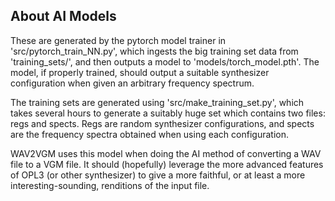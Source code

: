 ## About AI Models

These are generated by the pytorch model trainer in 'src/pytorch_train_NN.py', which ingests the big training set data from 'training_sets/', and then outputs a model to 'models/torch_model.pth'. The model, if properly trained, should output a suitable synthesizer configuration when given an arbitrary frequency spectrum.

The training sets are generated using 'src/make_training_set.py', which takes several hours to generate a suitably huge set which contains two files: regs and spects. Regs are random synthesizer configurations, and spects are the frequency spectra obtained when using each configuration. 

WAV2VGM uses this model when doing the AI method of converting a WAV file to a VGM file. It should (hopefully) leverage the more advanced features of OPL3 (or other synthesizer) to give a more faithful, or at least a more interesting-sounding, renditions of the input file.



